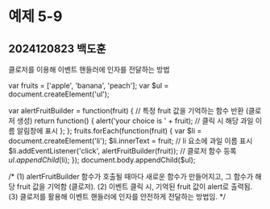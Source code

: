 # 예제 5-9
## 2024120823 백도훈

클로저를 이용해 이벤트 핸들러에 인자를 전달하는 방법


var fruits = ['apple', 'banana', 'peach'];
var $ul = document.createElement('ul');

var alertFruitBuilder = function(fruit) {
  // 특정 fruit 값을 기억하는 함수 반환 (클로저 생성)
  return function() {
    alert('your choice is ' + fruit);  // 클릭 시 해당 과일 이름 알림창에 표시
  };
};
fruits.forEach(function(fruit) {
  var $li = document.createElement('li');
  $li.innerText = fruit;                 // li 요소에 과일 이름 표시
  $li.addEventListener('click', alertFruitBuilder(fruit)); // 클로저 함수 등록
  $ul.appendChild($li);
});
document.body.appendChild($ul);

/*
(1) alertFruitBuilder 함수가 호출될 때마다 새로운 함수가 만들어지고,
    그 함수가 해당 fruit 값을 기억함 (클로저).
(2) 이벤트 클릭 시, 기억된 fruit 값이 alert로 출력됨.
(3) 클로저를 활용해 이벤트 핸들러에 인자를 안전하게 전달하는 방법임.
*/
